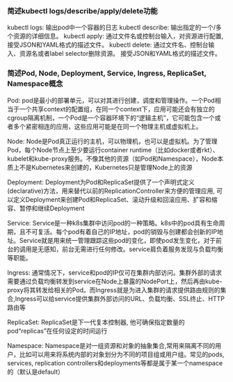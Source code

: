 ### 简述kubectl logs/describe/apply/delete功能
kubectl logs: 输出pod中一个容器的日志
kubectl describe: 输出指定的一个/多个资源的详细信息。
kubectl apply: 通过文件名或控制台输入，对资源进行配置,接受JSON和YAML格式的描述文件。
kubectl delete: 通过文件名、控制台输入、资源名或者label selector删除资源。 接受JSON和YAML格式的描述文件。


### 简述Pod, Node, Deployment, Service, Ingress, ReplicaSet, Namespace概念
Pod: pod是最小的部署单元，可以对其进行创建，调度和管理操作。一个Pod相当于一个共享context的配置组，在同一个context下，应用可能还会有独立的cgroup隔离机制，一个Pod是一个容器环境下的“逻辑主机”，它可能包含一个或者多个紧密相连的应用，这些应用可能是在同一个物理主机或虚拟机上。

Node: Node是Pod真正运行的主机，可以物理机，也可以是虚拟机。为了管理Pod，每个Node节点上至少要运行container runtime（比如docker或者rkt）、kubelet和kube-proxy服务。不像其他的资源（如Pod和Namespace），Node本质上不是Kubernetes来创建的，Kubernetes只是管理Node上的资源

Deployment: Deployment为Pod和ReplicaSet提供了一个声明式定义(declarative)方法，用来替代以前的ReplicationController来方便的管理应用, 可以定义Deployment来创建Pod和ReplicaSet、滚动升级和回滚应用、扩容和缩容、暂停和继续Deployment

Service: Service是一种k8s集群中访问pod的一种策略。k8s中的pod具有生命周期，且不可复活。每个pod有着自己的IP地址，pod的销毁与创建都会创新的IP地址。Service就是用来统一管理跟踪这些pod的变化，即使pod发生变化，对于前台的调用是无感知，前台无需进行任何修改。service肩负着服务发现与负载均衡等职能。

Ingress: 通常情况下，service和pod的IP仅可在集群内部访问。集群外部的请求需要通过负载均衡转发到service在Node上暴露的NodePort上，然后再由kube-proxy将其转发给相关的Pod。而Ingress就是为进入集群的请求提供路由规则的集合,Ingress可以给service提供集群外部访问的URL、负载均衡、SSL终止、HTTP路由等

ReplicaSet: ReplicaSet是下一代复本控制器, 他可确保指定数量的pod“replicas”在任何设定的时间运行

Namespace: Namespace是对一组资源和对象的抽象集合,常用来隔离不同的用户，比如可以用来将系统内部的对象划分为不同的项目组或用户组。常见的pods, services, replication controllers和deployments等都是属于某一个namespace的（默认是default）

